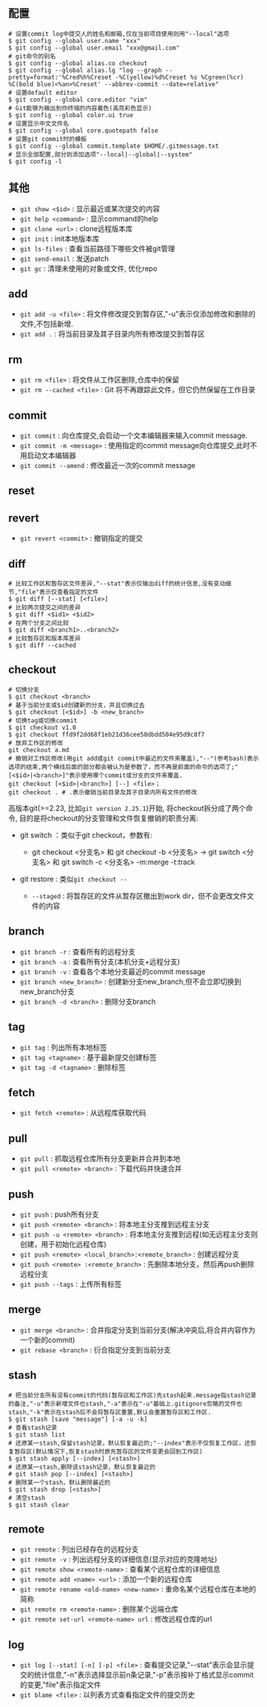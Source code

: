 ## 配置
```shell
# 设置commit log中提交人的姓名和邮箱,仅在当前项目使用则用"--local"选项
$ git config --global user.name "xxx"
$ git config --global user.email "xxx@gmail.com"
# git命令的别名
$ git config --global alias.co checkout
$ git config --global alias.lg "log --graph --pretty=format:'%Cred%h%Creset -%C(yellow)%d%Creset %s %Cgreen(%cr) %C(bold blue)<%an>%Creset' --abbrev-commit --date=relative"
# 设置default editor
$ git config --global core.editor "vim"
# Git能够为输出到你终端的内容着色(高亮彩色显示)
$ git config --global color.ui true
# 设置显示中文文件名
$ git config --global core.quotepath false
# 设置git commit时的模板
$ git config --global commit.template $HOME/.gitmessage.txt
# 显示全部配置,部分则添加选项"--local|--global|--system"
$ git config -l
```

## 其他
- `git show <$id>` : 显示最近或某次提交的内容
- `git help <command>` :  显示command的help
- `git clone <url>` : clone远程版本库
- `git init` : init本地版本库
- `git ls-files` : 查看当前路径下哪些文件被git管理
- `git send-email` : 发送patch
- `git gc` : 清理未使用的对象或文件, 优化repo


## add
- `git add -u <file>` : 将文件修改提交到暂存区,"-u"表示仅添加修改和删除的文件,不包括新增.
- `git add .` : 将当前目录及其子目录内所有修改提交到暂存区

## rm
- `git rm <file>` : 将文件从工作区删除,仓库中的保留
- `git rm --cached <file>` : Git 将不再跟踪此文件，但它仍然保留在工作目录

## commit
- `git commit` : 向仓库提交,会启动一个文本编辑器来输入commit message.
- `git commit -m <message>` : 使用指定的commit message向仓库提交,此时不用启动文本编辑器
- `git commit --amend` : 修改最近一次的commit message

## reset

## revert
- `git revert <commit>` : 撤销指定的提交

## diff
```shell
# 比较工作区和暂存区文件差异,"--stat"表示仅输出diff的统计信息,没有变动细节,"file"表示仅查看指定的文件
$ git diff [--stat] [<file>]
# 比较两次提交之间的差异
$ git diff <$id1> <$id2>
# 在两个分支之间比较
$ git diff <branch1>..<branch2>
# 比较暂存区和版本库差异
$ git diff --cached
```

## checkout
```shell
# 切换分支
$ git checkout <branch>
# 基于当前分支或$id创建新的分支，并且切换过去
$ git checkout [<$id>] -b <new_branch>
# 切换tag或切换commit
$ git checkout v1.0
$ git checkout ffd9f2dd68f1eb21d36cee50dbdd504e95d9c8f7
# 放弃工作区的修改
git checkout a.md
# 撤销对工作区修改(用git add或git commit中最近的文件来覆盖),"--"(参考bash)表示选项的结束,两个横线后面的部分都会被认为是参数了，而不再是前面的命令的选项了;"[<$id>|<branch>]"表示使用哪个commit或分支的文件来覆盖.
git checkout [<$id>|<branch>] [--] <file>；
git checkout . # .表示撤销当前目录及其子目录内所有文件的修改
```

高版本git(>=2.23, 比如`git version 2.25.1`)开始, 将checkout拆分成了两个命令, 目的是将checkout的分支管理和文件恢复撤销的职责分离:
- git switch ：类似于git checkout，参数有:
	
	- git checkout <分支名> 和 git checkout -b <分支名> -> git switch <分支名> 和 git switch -c <分支名>
	-m:merge
	-t:track
- git restore : 类似`git checkout --`

	- `--staged` : 将暂存区的文件从暂存区撤出到work dir，但不会更改文件文件的内容

## branch
- `git branch -r` : 查看所有的远程分支
- `git branch -a` : 查看所有分支(本机分支+远程分支)
- `git branch -v` : 查看各个本地分支最近的commit message
- `git branch <new_branch>` : 创建新分支new_branch,但不会立即切换到new_branch分支
- `git branch -d <branch>` : 删除分支branch

## tag
- `git tag` : 列出所有本地标签
- `git tag <tagname>` : 基于最新提交创建标签
- `git tag -d <tagname>` : 删除标签

## fetch
- `git fetch <remote>` : 从远程库获取代码

## pull
- `git pull` : 抓取远程仓库所有分支更新并合并到本地
- `git pull <remote> <branch>` : 下载代码并快速合并

## push
- `git push` : push所有分支
- `git push <remote> <branch>` : 将本地主分支推到远程主分支
- `git push -u <remote> <branch>` : 将本地主分支推到远程(如无远程主分支则创建，用于初始化远程仓库)
- `git push <remote> <local_branch>:<remote_branch>` : 创建远程分支
- `git push <remote> :<remote_branch>` : 先删除本地分支，然后再push删除远程分支
- `git push --tags` : 上传所有标签

## merge
- `git merge <branch>` : 合并指定分支到当前分支(解决冲突后,将合并内容作为一个新的commit)
- `git rebase <branch>` : 衍合指定分支到当前分支

## stash
```shell
# 把当前分支所有没有commit的代码(暂存区和工作区)先stash起来.message指stash记录的备注,"-u"表示新增文件也stash,"-a"表示在"-u"基础上.gitignore忽略的文件也stash,"-k"表示在stash后不会将暂存区重置,默认会重置暂存区和工作区.
$ git stash [save "message"] [-a -u -k]
# 查看stash记录
$ git stash list
# 还原某一stash,保留stash记录，默认恢复最近的;"--index"表示不仅恢复工作区，还恢复暂存区(默认情况下,恢复stash时原先暂存区的文件变更会回到工作区)
$ git stash apply [--index] [<stash>]
# 还原某一stash,删除该stash记录，默认恢复最近的
# git stash pop [--index] [<stash>]
# 删除某一个stash，默认删除最近的
$ git stash drop [<stash>]
# 清空stash
$ git stash clear
```

## remote
- `git remote` : 列出已经存在的远程分支
- `git remote -v` :  列出远程分支的详细信息(显示对应的克隆地址)
- `git remote show <remote-name>` : 查看某个远程仓库的详细信息
- `git remote add <name> <url>` : 添加一个新的远程仓库
- `git remote rename <old-name> <new-name>` : 重命名某个远程仓库在本地的简称
- `git remote rm <remote-name>` : 删除某个远端仓库
- `git remote set-url <remote-name> url` : 修改远程仓库的url

## log
- `git log [--stat] [-n] [-p] <file>` : 查看提交记录,"--stat"表示会显示提交的统计信息,"-n"表示选择显示前n条记录,"-p"表示按补丁格式显示commit的变更,"file"表示指定文件
- `git blame <file>` : 以列表方式查看指定文件的提交历史
